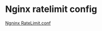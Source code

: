 # Nginx ratelimit config

[Ngninx RateLimit.conf](https://gist.github.com/ipmb/472da2a9071dd87e24d3)
